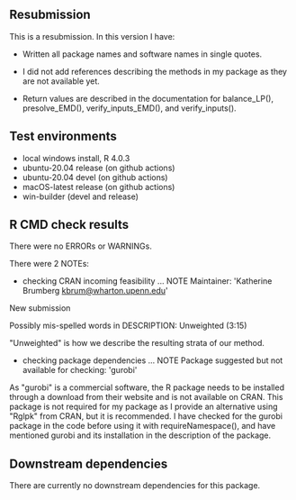 ## Resubmission
This is a resubmission. In this version I have:

* Written all package names and software names in single quotes.

* I did not add references describing the methods in my package as they are not available yet.

* Return values are described in the documentation for balance_LP(), presolve_EMD(), verify_inputs_EMD(), and verify_inputs().

## Test environments
* local windows install, R 4.0.3
* ubuntu-20.04 release (on github actions)
* ubuntu-20.04 devel (on github actions)
* macOS-latest release (on github actions)
* win-builder (devel and release)

## R CMD check results
There were no ERRORs or WARNINGs.

There were 2 NOTEs:

* checking CRAN incoming feasibility ... NOTE
Maintainer: 'Katherine Brumberg <kbrum@wharton.upenn.edu>'

New submission

Possibly mis-spelled words in DESCRIPTION:
  Unweighted (3:15)

  "Unweighted" is how we describe the resulting strata of our method.
  
* checking package dependencies ... NOTE
Package suggested but not available for checking: 'gurobi'

As "gurobi" is a commercial software, the R package needs to be installed through a download from their website and is not available on CRAN. This package is not required for my package as I provide an alternative using "Rglpk" from CRAN, but it is recommended. I have checked for the gurobi package in the code before using it with requireNamespace(), and have mentioned gurobi and its installation in the description of the package.

## Downstream dependencies
There are currently no downstream dependencies for this package.
